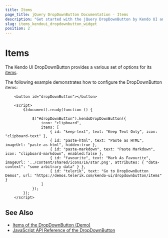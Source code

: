 ```yaml
---
title: Items
page_title: jQuery DropDownButton Documentation - Items
description: "Get started with the jQuery DropDownButton by Kendo UI and use the items options it provides."
slug: items_kendoui_dropdownbutton_widget
position: 2
---
```


# Items

The Kendo UI DropDownButton provides a various set of options for its [items](/api/javascript/ui/dropdownbutton/configuration/items).

The following example demonstrates how to configure the DropDownButton items:

```dojo
    <button id="dropDownButton"></button>

    <script>
        $(document).ready(function () {

            $("#dropDownButton").kendoDropDownButton({                  
                icon: "clipboard",
                items: [
                    { id: "keep-text", text: "Keep Text Only", icon: "clipboard-text" },
                    { id: "paste-html", text: "Paste as HTML", imageUrl: "paste-as-html", hidden:true },
                    { id: "paste-markdown", text: "Paste Markdown", icon: "clipboard-markdown", enabled:false },
                    { id: "favourite", text: "Mark As Favourite", imageUrl: '../content/shared/icons/16/star.png', attributes: { "data-context": "some arbitrary data" } },
                    { id: "telerik", text: "Go to DropDownButton Demos", url: "https://demos.telerik.com/kendo-ui/dropdownbutton/items"  }
                ]
            });
        });
    </script>
```

## See Also

* [Items of the DropDownButton (Demo)](https://demos.telerik.com/kendo-ui/dropdownbutton/items)
* [JavaScript API Reference of the DropDownButton](/api/javascript/ui/dropdownbutton)
